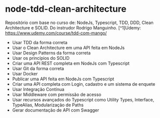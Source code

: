 # node-tdd-clean-architecture

Repositório com base no curso de: NodeJs, Typescript, TDD, DDD, Clean Architecture e SOLID. Do instrudor Rodrigo Manguinho.
[^1]Udemy: https://www.udemy.com/course/tdd-com-mango/

- Usar TDD da forma correta
- Usar o Clean Architecture em uma API feita em NodeJs
- Usar Design Patterns da forma correta
- Usar os princípios do SOLID
- Criar uma API REST completa em NodeJs com Typescript
- Usar Git da forma correta
- Usar Docker
- Publicar uma API feita em NodeJs com Typescript
- Criar uma API completa com Login, cadastro e um sistema de enquete
- Usar Integração Contínua
- Usar Middleware com permissão de acesso
- Usar recursos avançados do Typescript como Utility Types, Interface, TypeAlias, Modularização de Paths
- Gerar documentação de API com Swagger
